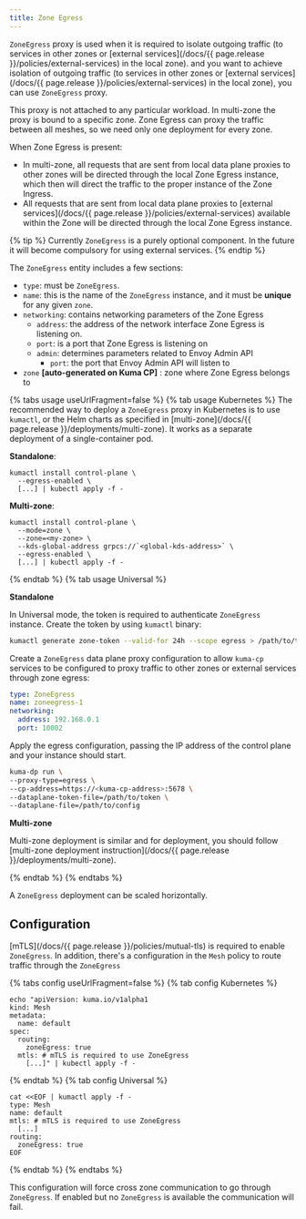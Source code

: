 ```yaml
---
title: Zone Egress
---
```


`ZoneEgress` proxy is used when it is required to isolate outgoing traffic (to services in other
zones or [external services](/docs/{{ page.release }}/policies/external-services) in the local zone).
and you want to achieve isolation of outgoing traffic (to services in other 
zones or [external services](/docs/{{ page.release }}/policies/external-services) in the local zone),
you can use `ZoneEgress` proxy.

This proxy is not attached to any particular workload. In multi-zone the proxy is bound to a specific zone.
Zone Egress can proxy the traffic between all meshes, so we need only one deployment for every zone.

When Zone Egress is present:
* In multi-zone, all requests that are sent from local data plane proxies to other
  zones will be directed through the local Zone Egress instance, which then will
  direct the traffic to the proper instance of the Zone Ingress.
* All requests that are sent from local data plane proxies to [external services](/docs/{{ page.release }}/policies/external-services)
  available within the Zone will be directed through the local Zone Egress
  instance.

{% tip %}
Currently `ZoneEgress` is a purely optional component.
In the future it will become compulsory for using external services.
{% endtip %}

The `ZoneEgress` entity includes a few sections:

* `type`: must be `ZoneEgress`.
* `name`: this is the name of the `ZoneEgress` instance, and it must be **unique**
   for any given `zone`.
* `networking`: contains networking parameters of the Zone Egress
    * `address`: the address of the network interface Zone Egress is listening on.
    * `port`: is a port that Zone Egress is listening on
    * `admin`: determines parameters related to Envoy Admin API
      * `port`: the port that Envoy Admin API will listen to
* `zone` **[auto-generated on Kuma CP]** : zone where Zone Egress belongs to

{% tabs usage useUrlFragment=false %}
{% tab usage Kubernetes %}
The recommended way to deploy a `ZoneEgress` proxy in Kubernetes is to use
`kumactl`, or the Helm charts as specified in [multi-zone](/docs/{{ page.release }}/deployments/multi-zone).
It works as a separate deployment of a single-container pod.

**Standalone**:

```shell
kumactl install control-plane \
  --egress-enabled \
  [...] | kubectl apply -f -
```

**Multi-zone**:

```shell
kumactl install control-plane \
  --mode=zone \
  --zone=<my-zone> \
  --kds-global-address grpcs://`<global-kds-address>` \
  --egress-enabled \
  [...] | kubectl apply -f -
```

{% endtab %}
{% tab usage Universal %}

**Standalone**

In Universal mode, the token is required to authenticate `ZoneEgress` instance. Create the token by using `kumactl` binary:

```bash
kumactl generate zone-token --valid-for 24h --scope egress > /path/to/token
```

Create a `ZoneEgress` data plane proxy configuration to allow `kuma-cp` services to be configured to proxy traffic to other zones or external services through zone egress:

```yaml
type: ZoneEgress
name: zoneegress-1
networking:
  address: 192.168.0.1
  port: 10002
```

Apply the egress configuration, passing the IP address of the control plane and your instance should start.

```bash
kuma-dp run \
--proxy-type=egress \
--cp-address=https://<kuma-cp-address>:5678 \
--dataplane-token-file=/path/to/token \
--dataplane-file=/path/to/config
```

**Multi-zone**

Multi-zone deployment is similar and for deployment, you should follow [multi-zone deployment instruction](/docs/{{ page.release }}/deployments/multi-zone).

{% endtab %}
{% endtabs %}

A `ZoneEgress` deployment can be scaled horizontally.

## Configuration

[mTLS](/docs/{{ page.release }}/policies/mutual-tls) is required to enable `ZoneEgress`. In addition, there's a configuration in the `Mesh` policy to route traffic through the `ZoneEgress`

{% tabs config useUrlFragment=false %}
{% tab config Kubernetes %}

```shell
echo "apiVersion: kuma.io/v1alpha1
kind: Mesh
metadata:
  name: default
spec:
  routing:
    zoneEgress: true
  mtls: # mTLS is required to use ZoneEgress
    [...]" | kubectl apply -f -
```

{% endtab %}
{% tab config Universal %}

```shell
cat <<EOF | kumactl apply -f -
type: Mesh
name: default
mtls: # mTLS is required to use ZoneEgress
  [...]
routing:
  zoneEgress: true
EOF
```

{% endtab %}
{% endtabs %}

This configuration will force cross zone communication to go through `ZoneEgress`. If enabled but no `ZoneEgress` is available the communication will fail.
